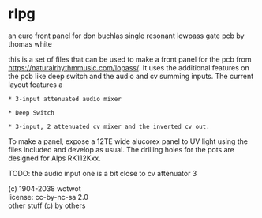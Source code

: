 rlpg
====

an euro front panel for don buchlas single resonant lowpass gate pcb by thomas white

this is a set of files that can be used to make a front panel for the pcb from <https://naturalrhythmmusic.com/lopass/>.
It uses the additional features on the pcb like deep switch and the audio and cv summing inputs.
The current layout features a

	* 3-input attenuated audio mixer

	* Deep Switch

	* 3-input, 2 attenuated cv mixer and the inverted cv out.


To make a panel, expose a 12TE wide alucorex panel to UV light using the files included and develop as usual. The drilling holes for the pots are designed for Alps RK112Kxx.

TODO:
the audio input one is a bit close to cv attenuator 3

(c) 1904-2038 wotwot   
license: cc-by-nc-sa 2.0   
other stuff (c) by others   
